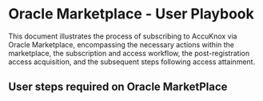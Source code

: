 # Oracle Marketplace - User Playbook

This document illustrates the process of subscribing to AccuKnox via Oracle Marketplace, encompassing the necessary actions within the marketplace, the subscription and access workflow, the post-registration access acquisition, and the subsequent steps following access attainment.

## **User steps required on Oracle MarketPlace**
